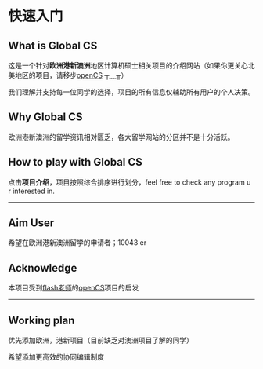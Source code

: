 # 快速入门

## What is Global CS

这是一个针对**欧洲港新澳洲**地区计算机硕士相关项目的介绍网站（如果你更关心北美地区的项目，请移步[openCS](https://opencs.app/) ╥﹏╥）

我们理解并支持每一位同学的选择，项目的所有信息仅辅助所有用户的个人决策。

## Why Global CS

欧洲港新澳洲的留学资讯相对匮乏，各大留学网站的分区并不是十分活跃。

## How to play with Global CS

点击**项目介绍**，项目按照综合排序进行划分，feel free to check any program u r interested in.

***



## Aim User

希望在欧洲港新澳洲留学的申请者；10043 er

## Acknowledge

本项目受到[flash老师](https://github.com/xichenpan)的[openCS](https://github.com/opencsapp/opencsapp.github.io)项目的启发

***



## Working plan

优先添加欧洲，港新项目（目前缺乏对澳洲项目了解的同学）

希望添加更高效的协同编辑制度








